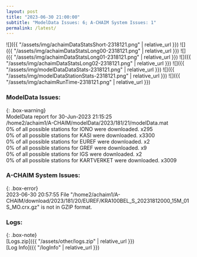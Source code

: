 ```yaml
---
layout: post
title: "2023-06-30 21:00:00"
subtitle: "ModelData Issues: 6; A-CHAIM System Issues: 1"
permalink: /latest/
---
```


![]({{ "/assets/img/achaimDataStatsShort-2318121.png" | relative_url }})
![]({{ "/assets/img/achaimDataStatsLong00-2318121.png" | relative_url }})
![]({{ "/assets/img/achaimDataStatsLong01-2318121.png" | relative_url }})
![]({{ "/assets/img/achaimDataStatsLong02-2318121.png" | relative_url }})
![]({{ "/assets/img/modelDataDataStats-2318121.png" | relative_url }})
![]({{ "/assets/img/modelDataStationStats-2318121.png" | relative_url }})
![]({{ "/assets/img/achaimRunTime-2318121.png" | relative_url }})


### ModelData Issues:  
  
{: .box-warning}  
 ModelData report for 30-Jun-2023 21:15:25   
 /home2/achaim1/A-CHAIM/modelData/2023/181/21/modelData.mat   
 0% of all possible stations for IONO were downloaded. x295   
 0% of all possible stations for KASI were downloaded. x3300   
 0% of all possible stations for EUREF were downloaded. x2   
 0% of all possible stations for GREF were downloaded. x9   
 0% of all possible stations for IGS were downloaded. x2   
 0% of all possible stations for KARTVERKET were downloaded. x3009   
  
### A-CHAIM System Issues:  
  
{: .box-error}  
2023-06-30 20:57:55 File "/home2/achaim1/A-CHAIM/download/2023/181/20/EUREF/KRA100BEL_S_20231812000_15M_01S_MO.crx.gz" is not in GZIP format.  

### Logs:  
  
{: .box-note}  
[Logs.zip]({{ "/assets/other/logs.zip" | relative_url }})  
[Log Info]({{ "/logInfo" | relative_url }})  
